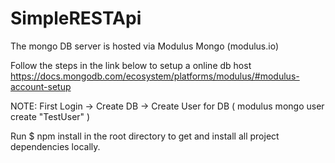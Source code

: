 # SimpleRESTApi

The mongo DB server is hosted via Modulus Mongo (modulus.io)

Follow the steps in the link below to setup a online db host
https://docs.mongodb.com/ecosystem/platforms/modulus/#modulus-account-setup

NOTE: First Login -> Create DB -> Create User for DB ( modulus mongo user create "TestUser" )

Run $ npm install in the root directory to get and install all project dependencies locally.
